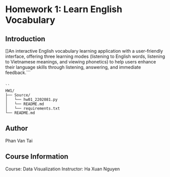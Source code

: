 # Homework 1: Learn English Vocabulary


## Introduction

[]An interactive English vocabulary learning application with a user-friendly interface, offering three learning modes (listening to English words, listening to Vietnamese meanings, and viewing phonetics) to help users enhance their language skills through listening, answering, and immediate feedback.```

```

```

```
``
HW1/
├── Source/
│   └── hw01_2202081.py
│   └── README.md
│   └── requirements.txt
└── README.md

```

## Author

Phan Van Tai


## Course Information

Course: Data Visualization Instructor: Ha Xuan Nguyen
